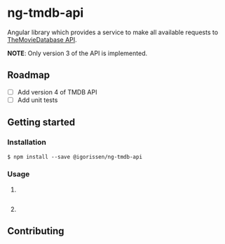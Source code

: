 # ng-tmdb-api

Angular library which provides a service to make all available requests to [TheMovieDatabase API](https://developers.themoviedb.org/3/getting-started/introduction).

**NOTE**: Only version 3 of the API is implemented.

## Roadmap

- [ ] Add version 4 of TMDB API
- [ ] Add unit tests

## Getting started

### Installation

```
$ npm install --save @igorissen/ng-tmdb-api
```

### Usage

1.

```
```

2.

## Contributing
